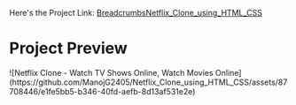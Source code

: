 Here's the Project Link: 
<a href="Netflix_Clone_using_HTML_CSS">BreadcrumbsNetflix_Clone_using_HTML_CSS
</a>

<h1>Project Preview</h1>
![Netflix Clone - Watch TV Shows Online, Watch Movies Online](https://github.com/ManojG2405/Netflix_Clone_using_HTML_CSS/assets/87708446/e1fe5bb5-b346-40fd-aefb-8d13af531e2e)
